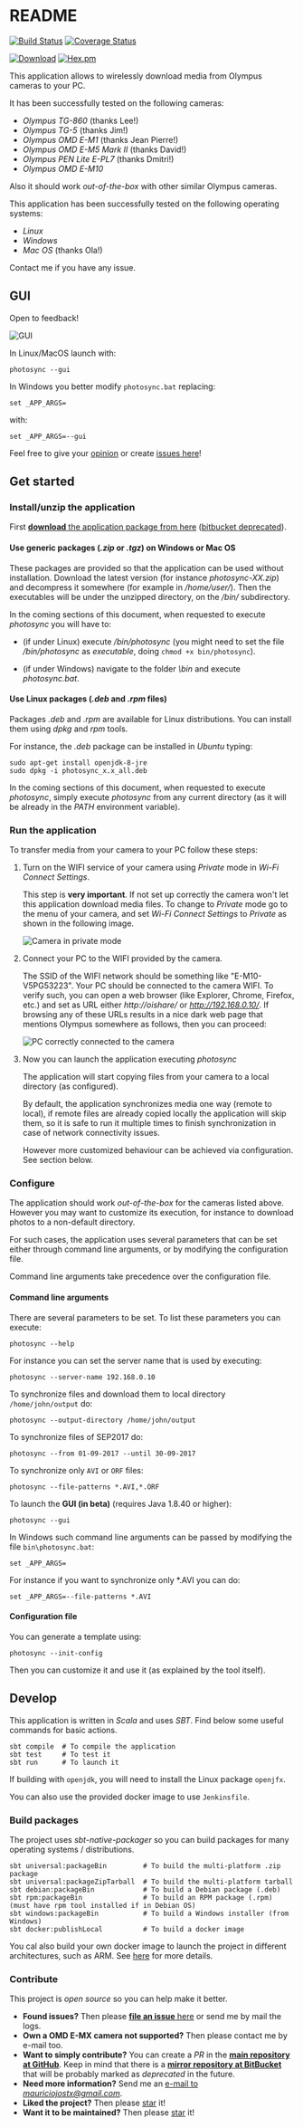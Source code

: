 # README

[![Build Status](https://api.travis-ci.org/mauriciojost/olympus-photosync.svg)](https://travis-ci.org/mauriciojost/olympus-photosync)
[![Coverage Status](https://coveralls.io/repos/github/mauriciojost/olympus-photosync/badge.svg?branch=master)](https://coveralls.io/github/mauriciojost/olympus-photosync?branch=master)

[![Download](https://img.shields.io/badge/download-installer-aa3333.svg)](https://github.com/mauriciojost/olympus-photosync/releases/) [![Hex.pm](https://img.shields.io/hexpm/l/plug.svg)](/LICENSE.md)

This application allows to wirelessly download media from Olympus cameras to your PC.

It has been successfully tested on the following cameras:

- _Olympus TG-860_ (thanks Lee!)
- _Olympus TG-5_ (thanks Jim!)
- _Olympus OMD E-M1_ (thanks Jean Pierre!)
- _Olympus OMD E-M5 Mark II_ (thanks David!)
- _Olympus PEN Lite E-PL7_ (thanks Dmitri!)
- _Olympus OMD E-M10_

Also it should work _out-of-the-box_ with other similar Olympus cameras.

This application has been successfully tested on the following operating systems:

- _Linux_
- _Windows_
- _Mac OS_ (thanks Ola!)

Contact me if you have any issue.

## **GUI**

Open to feedback!

![GUI](doc/images/gui-sample-v0.13.png)

In Linux/MacOS launch with: 

```
photosync --gui
```

In Windows you better modify `photosync.bat` replacing:

```
set _APP_ARGS=
```

with:

```
set _APP_ARGS=--gui
```

Feel free to give your [opinion](mailto:mauriciojostx@gmail.com) or
create [issues here](https://github.com/mauriciojost/olympus-photosync/issues)!

## Get started

### Install/unzip the application

First [**download** the application package from here](https://github.com/mauriciojost/olympus-photosync/releases/) ([bitbucket deprecated](https://bitbucket.org/mauriciojost/olympus-photosync/downloads)).

#### Use generic packages (_.zip_ or _.tgz_) on Windows or Mac OS

These packages are provided so that the application can be used without
installation. Download the latest version (for instance _photosync-XX.zip_) and
decompress it somewhere (for example in _/home/user/_). Then the executables will be
under the unzipped directory, on the _<PHOTOSYNC>/bin/_ subdirectory.

In the coming sections of this document, when requested to execute _photosync_ you
will have to:

 - (if under Linux) execute _<PHOTOSYNC>/bin/photosync_ (you might need to set
 the file _<PHOTOSYNC>/bin/photosync_ as _executable_, doing `chmod +x bin/photosync`).

 - (if under Windows) navigate to the folder _<PHOTOSYNC>\bin_ and execute _photosync.bat_.

#### Use Linux packages (_.deb_ and _.rpm_ files)

Packages _.deb_ and _.rpm_ are available for Linux distributions. You can
install them using _dpkg_ and _rpm_ tools.

For instance, the _.deb_ package can be installed in _Ubuntu_ typing:

```
sudo apt-get install openjdk-8-jre
sudo dpkg -i photosync_x.x_all.deb
```

In the coming sections of this document, when requested to execute _photosync_,
simply execute _photosync_ from any current directory (as it will be already in the _PATH_ environment variable).

### Run the application

To transfer media from your camera to your PC follow these steps:

1. Turn on the WIFI service of your camera using _Private_ mode in _Wi-Fi Connect Settings_.

    This step is **very important**. If not set up correctly the camera won't let
    this application download media files. To change to _Private_ mode go to the menu of
    your camera, and set _Wi-Fi Connect Settings_ to _Private_ as shown in the following image.

    ![Camera in private mode](doc/images/camera-in-wifi-connect-settings-private-mode.jpg)

2. Connect your PC to the WIFI provided by the camera.

    The SSID of the WIFI network should be something like "E-M10-V5PG53223". Your PC
    should be connected to the camera WIFI. To verify such, you can open a web
    browser (like Explorer, Chrome, Firefox, etc.) and set as URL either _http://oishare/_
    or _http://192.168.0.10/_. If browsing any of these URLs results in a nice dark web
    page that mentions Olympus somewhere as follows, then you can proceed:

    ![PC correctly connected to the camera](doc/images/oishare-wifi-connected-ok.jpg)

3. Now you can launch the application executing _photosync_

    The application will start copying files from your camera to a local
    directory (as configured).

    By default, the application synchronizes media one way (remote to local), if remote
    files are already copied locally the application will skip them, so it is
    safe to run it multiple times to finish synchronization in case of
    network connectivity issues.

    However more customized behaviour can be achieved via configuration. See section below.

### Configure

The application should work _out-of-the-box_ for the cameras listed above. However
you may want to customize its execution, for instance to download photos to
a non-default directory.

For such cases, the application uses several parameters that can be set either
through command line arguments, or by modifying the configuration file.

Command line arguments take precedence over the configuration file.

#### Command line arguments

There are several parameters to be set. To list these parameters you can execute:

```
photosync --help
```

For instance you can set the server name that is used by executing:

```
photosync --server-name 192.168.0.10
```

To synchronize files and download them to local directory `/home/john/output` do:

```
photosync --output-directory /home/john/output
```

To synchronize files of SEP2017 do:

```
photosync --from 01-09-2017 --until 30-09-2017
```

To synchronize only `AVI` or `ORF` files:

```
photosync --file-patterns *.AVI,*.ORF
```

To launch the **GUI (in beta)** (requires Java 1.8.40 or higher):

```
photosync --gui
```

In Windows such command line arguments can be passed by modifying the
file `bin\photosync.bat`:

```
set _APP_ARGS=
```

For instance if you want to synchronize only *.AVI you can do:

```
set _APP_ARGS=--file-patterns *.AVI
```

#### Configuration file

You can generate a template using:

```
photosync --init-config
```

Then you can customize it and use it (as explained by the tool itself).

## Develop

This application is written in _Scala_ and uses _SBT_. Find below some
useful commands for basic actions.

```
sbt compile  # To compile the application
sbt test     # To test it
sbt run      # To launch it
```

If building with `openjdk`, you will need to install the Linux
package `openjfx`.

You can also use the provided docker image to use `Jenkinsfile`.

### Build packages

The project uses _sbt-native-packager_ so you can build packages for
many operating systems / distributions.

```
sbt universal:packageBin         # To build the multi-platform .zip package
sbt universal:packageZipTarball  # To build the multi-platform tarball
sbt debian:packageBin            # To build a Debian package (.deb)
sbt rpm:packageBin               # To build an RPM package (.rpm) (must have rpm tool installed if in Debian OS)
sbt windows:packageBin           # To build a Windows installer (from Windows)
sbt docker:publishLocal          # To build a docker image
```

You cal also build your own docker image to launch the project in
different architectures, such as ARM.
See [here](extras/docker/run/README.md) for more details.

### Contribute

This project is _open source_ so you can help make it better.

- **Found issues?** Then please [**file an issue** here](https://github.com/mauriciojost/olympus-photosync/issues)
or send me by mail the logs.
- **Own a OMD E-MX camera not supported?** Then please contact me by e-mail too.
- **Want to simply contribute?** You can create a _PR_ in the [**main repository at GitHub**](https://github.com/mauriciojost/olympus-photosync). Keep in mind that there is a [**mirror repository at BitBucket**](https://bitbucket.org/mauriciojost/olympus-photosync) that will be probably marked as _deprecated_ in the future.
- **Need more information?** Send me an [e-mail to _mauriciojostx@gmail.com_](mailto:mauriciojostx@gmail.com).
- **Liked the project?** Then please [star](https://github.com/mauriciojost/olympus-photosync) it!
- **Want it to be maintained?** Then please [star](https://github.com/mauriciojost/olympus-photosync) it!


